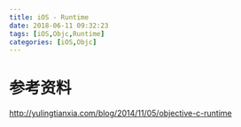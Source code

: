 ```yaml
---
title: iOS - Runtime
date: 2018-06-11 09:32:23
tags: [iOS,Objc,Runtime]
categories: [iOS,Objc]
---
```


# 参考资料
http://yulingtianxia.com/blog/2014/11/05/objective-c-runtime

